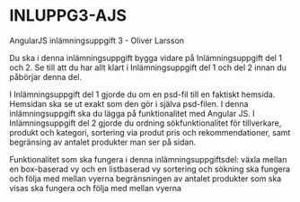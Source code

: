 # INLUPPG3-AJS
AngularJS inlämningsuppgift 3 - Oliver Larsson

Du ska i denna inlämningsuppgift bygga vidare på Inlämningsuppgift del 1 och 2. Se till att du har allt klart i Inlämningsuppgift del 1 och del 2 innan du påbörjar denna del.

I Inlämningsuppgift del 1 gjorde du om en psd-fil till en faktiskt hemsida. Hemsidan ska se ut exakt som den gör i själva psd-filen. I denna inlämningsuppgift ska du lägga på funktionalitet med Angular JS. I Inlämningsuppgift del 2 gjorde du ordning sökfunktionalitet för tillverkare, produkt och kategori, sortering via produt pris och rekommendationer, samt begränsing av antalet produkter man ser på sidan.

Funktionalitet som ska fungera i denna inlämningsuppgiftsdel:
växla mellan en box-baserad vy och en listbaserad vy
sortering och sökning ska fungera och följa med mellan vyerna
begränsningen av antalet produkter som ska visas ska fungera och följa med mellan vyerna

